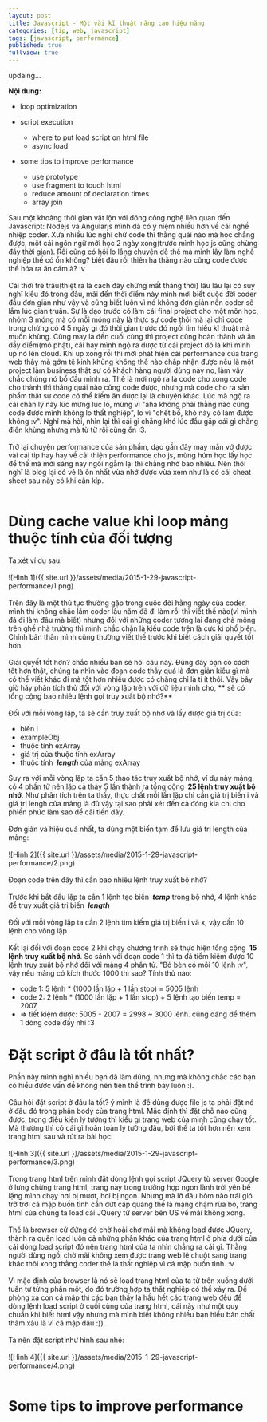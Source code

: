 ```yaml
---
layout: post
title: Javascript - Một vài kĩ thuật nâng cao hiệu năng
categories: [tip, web, javascript]
tags: [javascript, performance]
published: true
fullview: true
---
```


updaing...

**Nội dung:**

* loop optimization
* script execution
	* where to put load script on html file
	* async load 

* some tips to improve performance
	* use prototype
	* use fragment to touch html
	* reduce amount of declaration times
	* array join

Sau một khoảng thời gian vật lộn với đóng công nghệ liên quan đến Javascript: Nodejs và Angularjs mình đã có ý niệm nhiều hơn về cái nghề nhiệp coder. Xưa nhiều lúc nghĩ chứ code thì thằng quái nào mà học chẳng được, một cái ngôn ngữ mới học 2 ngày xong(trước mình học js cũng chừng đấy thời gian). Rồi cũng có hồi lo lắng chuyện dễ thế mà mình lấy làm nghề nghiệp thế có ổn không? biết đâu rồi thiên hạ thằng nào cũng code được thế hóa ra ăn cám à? :v
<br><br>
Cái thời trẻ trâu(thiệt ra là cách đây chừng mất tháng thôi) lâu lâu lại có suy nghĩ kiểu đó trong đầu, mãi đến thời điểm này mình mới biết cuộc đời coder đâu đơn giản như vậy và cũng biết luôn vì nó không đơn giản nên coder sẽ lắm lúc gian truân. Sự là dạo trước có làm cái final project cho một môn học, nhóm 3 móng mà có mỗi móng này là thực sự code thôi mà lại chỉ code trong chừng có 4 5 ngày gì đó thời gian trước đó ngồi tìm hiểu kĩ thuật mà muốn khùng. Cũng may là đến cuối cùng thì project cũng hoàn thành và ăn đầy điểm(mô phật), cái hay mình ngộ ra được từ cái project đó là khi mình up nó lên cloud. Khi up xong rồi thì mới phát hiện cái performance của trang web thấy mà gớm tệ kinh khủng không thể nào chấp nhận được nếu là một project làm business thật sự có khách hàng người dùng này nọ, làm vậy chắc chúng nó bổ đầu mình ra. Thế là mới ngộ ra là code cho xong code cho thành thì thằng quái nào cũng code được, nhưng mà code cho ra sản phẩm thật sự code có thể kiếm ăn được lại là chuyện khác. Lúc mà ngộ ra cái chân lý này lúc mừng lúc lo, mừng vì "aha không phải thằng nào cũng code được mình không lo thất nghiệp", lo vì "chết bố, khó này có làm được không :v". Nghĩ mà hài, nhìn lại thì cái gì chẳng khó lúc đầu gặp cái gì chẳng điên khùng nhưng mà từ từ rồi cũng ổn :3. 
<br><br>
Trở lại chuyện performance của sản phẩm, dạo gần đây may mắn vớ được vài cái tip hay hay về cải thiện performance cho js, mừng húm học lấy học để thế mà mới sáng nay ngồi ngẫm lại thì chẳng nhớ bao nhiêu. Nên thôi nghĩ là blog lại có vẻ là ổn nhất vừa nhớ được vừa xem như là có cái cheat sheet sau này có khi cần kíp.
<br><br>
<h1>Dùng cache value khi loop mảng thuộc tính của đối tượng</h1>
Ta xét ví dụ sau:<br><br>
![Hình 1]({{ site.url }}/assets/media/2015-1-29-javascript-performance/1.png)<br><br>
Trên đây là một thủ tục thường gặp trong cuộc đời hằng ngày của coder, mình thì không chắc lắm coder lâu năm đã đi làm rồi thì viết thế nào(vì mình đã đi làm đâu mà biết) nhưng đối với những coder tương lai đang chà mông trên ghế nhà trường thì mình chắc chắn là kiểu code trên là cực kì phổ biến. Chính bản thân mình cũng thường viết thế trước khi biết cách giải quyết tốt hơn.<br><br>
Giải quyết tốt hơn? chắc nhiều bạn sẽ hỏi câu này. Đúng đây bạn có cách tốt hơn thật, chúng ta nhìn vào đoạn code thấy quá là đơn giản kiểu gì mà có thể viết khác đi mà tốt hơn nhiều được có chăng chỉ là tí ít thôi. Vậy bây giờ hãy phân tích thử đối với vòng lập trên với dữ liệu mình cho, **&nbsp;sẽ có tổng cộng bao nhiêu lệnh gọi truy xuất bộ nhớ?**<br><br>
Đối với mỗi vòng lặp, ta sẽ cần truy xuất bộ nhớ và lấy được giá trị của:

* biến i
* exampleObj
* thuộc tính exArray
* giá trị của thuộc tính exArray
* thuộc tính ***&nbsp;length*** của mảng exArray

Suy ra với mỗi vòng lặp ta cần 5 thao tác truy xuất bộ nhớ, ví dụ này mảng có 4 phần tử nên lặp cả thảy 5 lần thành ra tổng cộng **&nbsp;25 lệnh truy xuất bộ nhớ**. Như phân tích trên ta thấy, thực chất mỗi lần lặp chỉ cần giá trị biến i và giá trị lengh của mảng là đủ vậy tại sao phải xét đến cả đóng kia chi cho phiền phức làm sao để cải tiến đây.<br><br>
Đơn giản và hiệu quả nhất, ta dùng một biến tạm để lưu giá trị length của mảng:<br><br>
![Hình 2]({{ site.url }}/assets/media/2015-1-29-javascript-performance/2.png)<br><br>
Đoạn code trên đây thì cần bao nhiêu lệnh truy xuất bộ nhớ?<br><br> 
Trước khi bắt đầu lặp ta cần 1 lệnh tạo biến ***&nbsp;temp*** trong bộ nhớ, 4 lệnh khác để truy xuất giá trị biến ***&nbsp;length***<br><br>
Đối với mỗi vòng lặp ta cần 2 lệnh tìm kiếm giá trị biến i và x, vậy cần 10 lệnh cho vòng lặp<br><br>
Kết lại đối với đoạn code 2 khi chạy chương trình sẽ thực hiện tổng cộng **&nbsp;15 lệnh truy xuất bộ nhớ**. So sánh với đoạn code 1 thì ta đã tiếm kiệm được 10 lệnh truy xuất bộ nhớ đối với mảng 4 phần tử. "Bỏ bèn có mỗi 10 lệnh :v", vậy nếu mảng có kích thước 1000 thì sao? Tính thử nào:

* code 1: 5 lệnh * (1000 lần lặp + 1 lần stop) = 5005 lệnh
* code 2: 2 lệnh * (1000 lần lặp + 1 lần stop) + 5 lệnh tạo biến temp = 2007
* => tiết kiệm được: 5005 - 2007 = 2998 ~ 3000 lênh. cũng đáng để thêm 1 dòng code đấy nhỉ :3

<h1>Đặt script ở đâu là tốt nhất?</h1>
Phần này mình nghĩ nhiều bạn đã làm đúng, nhưng mà không chắc các bạn có hiểu được vấn đề không nên tiện thể trình bày luôn :).<br><br>
Câu hỏi đặt script ở đâu là tốt? ý mình là để dùng được file js ta phải đặt nó ở đâu đó trong phần body của trang html. Mặc định thì đặt chỗ nào cũng được, trong điều kiện lý tưởng thì kiểu gì trang web của mình cũng chạy tốt. Mà thường thì có cái gì hoàn toàn lý tưởng đâu, bởi thế ta tốt hơn nên xem trang html sau và rút ra bài học:<br><br>
![Hình 3]({{ site.url }}/assets/media/2015-1-29-javascript-performance/3.png)<br><br>
Trong trang html trên mình đặt dòng lệnh gọi script JQuery từ server Google ở lưng chừng trang html, trang này trong trường hợp ngon lành trời yên bể lặng mình chạy hơi bị mượt, hơi bị ngon. Nhưng mà lỡ đâu hôm nào trái gió trở trời cá mập buồn tình cắn đứt cáp quang thế là mạng chậm rùa bò, trang html của chúng ta load cái JQuery từ server bên US về mãi không xong.<br><br>
Thế là browser cứ đứng đó chờ hoài chờ mãi mà không load được JQuery, thành ra quên load luôn cả những phần khác của trang html ở phía dưới của cái dòng load script đó nên trang html của ta nhìn chẳng ra cái gì. Thằng người dùng ngồi chờ mãi không xem được trang web lê chuột sang trang khác thôi xong thằng coder thế là thất nghiệp vì cá mập buồn tình. :v<br><br>
Vì mặc định của browser là nó sẽ load trang html của ta từ trên xuống dưới tuần tự từng phần một, do đó trường hợp ta thất nghiệp có thể xảy ra. Để phòng xa con cá mập thì các bạn thấy là hầu hết các trang web đều để dòng lệnh load script ở cuối cùng của trang html, cái này như một quy chuẩn khi biết html vậy nhưng mà mình biết không nhiều bạn hiểu bản chất thâm xâu là vì cá mập đâu :)).<br><br>
Ta nên đặt script như hình sau nhé:<br><br>
![Hình 4]({{ site.url }}/assets/media/2015-1-29-javascript-performance/4.png)<br><br>
<h1>Some tips to improve performance</h1>



